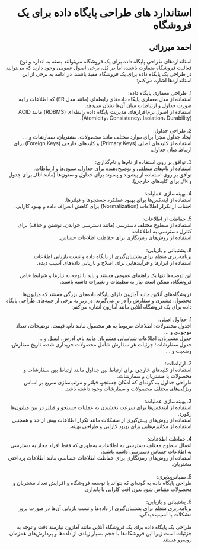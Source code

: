 <h1 dir="rtl">استاندارد های طراحی پایگاه داده برای یک فروشگاه</h1>
<h2 dir="rtl">احمد میرزائی</h2>

<div dir="rtl">
استانداردهای طراحی پایگاه داده برای یک فروشگاه می‌توانند بسته به اندازه و نوع فعالیت فروشگاه متفاوت باشند، اما در کل، برخی اصول عمومی وجود دارند که می‌توانند در طراحی یک پایگاه داده برای یک فروشگاه مفید باشند. در ادامه به برخی از این استانداردها اشاره می‌کنم:
</div>
</br>

<div dir="rtl">
1. طراحی معماری پایگاه داده:
</br>
استفاده از مدل معماری پایگاه داده‌های رابطه‌ای (مانند مدل ER) که اطلاعات را به صورت جداول و ارتباطات میان آن‌ها نشان می‌دهد.
  </br>
استفاده از اصول نرم‌افزارهای مدیریت پایگاه داده رابطه‌ای (RDBMS) مانند ACID (Atomicity، Consistency، Isolation، Durability).
</br>
</div>
</br>

<div dir="rtl">
2. طراحی جداول:
  </br>
ایجاد جداول مجزا برای موارد مختلف مانند محصولات، مشتریان، سفارشات و ...
  </br>
استفاده از کلیدهای اصلی (Primary Keys) و کلیدهای خارجی (Foreign Keys) برای ارتباط میان جداول.
</br>
</div>
</br>

<div dir="rtl">
3. توافق بر روی استفاده از نام‌ها و نام‌گذاری:
</br>
استفاده از نام‌های منطقی و توضیح‌دهنده برای جداول، ستون‌ها و ارتباطات.
  </br>
توافق بر روی استفاده از پیشوند و پسوند برای جداول و ستون‌ها (مانند tbl_ برای جدول و fk_ برای کلیدهای خارجی).
</br>
</div>
</br>

<div dir="rtl">
4. بهینه‌سازی عملیات:
</br>
استفاده از ایندکس‌ها برای بهبود عملکرد جستجوها و فیلترها.
  </br>
اجتناب از تکرار اطلاعات (Normalization) برای کاهش انحراف داده و بهبود کارایی.
</div>
</br>

<div dir="rtl">
5. حفاظت از اطلاعات:
</br>
استفاده از سطوح مختلف دسترسی (مانند دسترسی خواندن، نوشتن و حذف) برای کنترل دسترسی به اطلاعات.
  </br>
استفاده از روش‌های رمزنگاری برای حفاظت اطلاعات حساس.
</div>
</br>

<div dir="rtl">
6. پشتیبانی و بازیابی:
</br>
برنامه‌ریزی منظم برای پشتیبان‌گیری از پایگاه داده و تست بازیابی اطلاعات.
</br>
استفاده از ابزارها و فرآیندهایی برای اصلاح و بازیابی داده‌های آسیب دیده.
</div>
<div dir="rtl">
</br>
این توصیه‌ها تنها یک راهنمای عمومی هستند و باید با توجه به نیازها و شرایط خاص فروشگاه، ممکن است نیاز به تنظیمات و تغییرات داشته باشند.
</div>



</br>



<div dir="rtl">
فروشگاه‌های آنلاین مانند آمازون دارای پایگاه داده‌های بزرگی هستند که میلیون‌ها محصول، مشتری و سفارش را در بر می‌گیرند. در زیر به برخی از جنبه‌های طراحی پایگاه داده برای یک فروشگاه آنلاین مانند آمازون اشاره می‌کنم:
</div>
</br>

<div dir="rtl">
1. جداول اصلی:
</br>
اجدول محصولات: اطلاعات مربوط به هر محصول مانند نام، قیمت، توضیحات، تعداد موجودی و ...
  </br>
جدول مشتریان: اطلاعات شناسایی مشتریان مانند نام، آدرس، ایمیل و ...
  </br>
جدول سفارشات: جزئیات هر سفارش شامل محصولات خریداری شده، تاریخ سفارش، وضعیت و ...
</br>
</div>
</br>

<div dir="rtl">
2. ارتباطات:
  </br>
استفاده از کلیدهای خارجی برای ارتباط بین جداول مانند ارتباط بین سفارشات و محصولات یا مشتریان و سفارشات.
    </br>
طراحی جداول به گونه‌ای که امکان جستجو، فیلتر و مرتب‌سازی سریع بر اساس ویژگی‌های مختلف محصولات و سفارشات وجود داشته باشد.
</div>
</br>

<div dir="rtl">
3. بهینه‌سازی عملیات:
</br>
استفاده از ایندکس‌ها برای سرعت بخشیدن به عملیات جستجو و فیلتر در بین میلیون‌ها رکورد.
  </br>
استفاده از روش‌های پیش‌گیری از مشکلات مانند تکرار اطلاعات بیش از حد و همچنین استفاده از مکانیزم‌هایی برای بهبود کارایی و طراحی بهینه.
</br>
</div>
</br>

<div dir="rtl">
4. حفاظت اطلاعات:
</br>
اعمال سطوح مختلف دسترسی به اطلاعات، به‌طوری که فقط افراد مجاز به دسترسی به اطلاعات حساس دسترسی داشته باشند.
  </br>
استفاده از روش‌های رمزنگاری برای حفاظت اطلاعات حساسی مانند اطلاعات پرداختی مشتریان.
</div>
</br>

<div dir="rtl">
5. مقیاس‌پذیری:
</br>
طراحی پایگاه داده به گونه‌ای که بتواند با توسعه فروشگاه و افزایش تعداد مشتریان و محصولات مقیاس شود بدون افت کارایی یا پایداری.
</div>
</br>

<div dir="rtl">
6. پشتیبانی و بازیابی:
</br>
برنامه‌ریزی منظم برای پشتیبان‌گیری از داده‌ها و تست بازیابی آن‌ها در صورت بروز مشکلات یا آسیب دیدگی.
</div>
<div dir="rtl">
</br>
طراحی یک پایگاه داده برای یک فروشگاه آنلاین مانند آمازون نیازمند دقت و توجه به جزئیات است زیرا این فروشگاه‌ها با حجم بسیار زیادی از داده‌ها و پردازش‌های همزمان روبه‌رو هستند.
</div>
